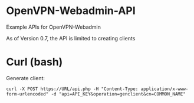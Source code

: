 # OpenVPN-Webadmin-API
Example APIs for OpenVPN-Webadmin

As of Version 0.7, the API is limited to creating clients

# Curl (bash)

Generate client:

```
curl -X POST https://URL/api.php -H "Content-Type: application/x-www-form-urlencoded" -d "api=API_KEY&operation=genclient&cn=COMMON_NAME"
```
